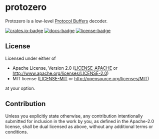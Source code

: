 # protozero

Protozero is a low-level [Protocol Buffers][Protocol Buffers] decoder.

[Protocol Buffers]: https://developers.google.com/protocol-buffers/

[![crates.io-badge]][crates.io] [![docs-badge]][docs.rs] [![license-badge]][license]

[crates.io-badge]: https://img.shields.io/crates/v/protozero
[crates.io]: https://crates.io/crates/protozero
[docs-badge]: https://img.shields.io/docsrs/protozero
[docs.rs]: https://docs.rs/protozero
[license-badge]: https://img.shields.io/crates/l/protozero

## License

[license]: #license

Licensed under either of

 * Apache License, Version 2.0
   ([LICENSE-APACHE](LICENSE-APACHE) or <http://www.apache.org/licenses/LICENSE-2.0>)
 * MIT license
   ([LICENSE-MIT](LICENSE-MIT) or <http://opensource.org/licenses/MIT>)

at your option.

## Contribution

Unless you explicitly state otherwise, any contribution intentionally submitted
for inclusion in the work by you, as defined in the Apache-2.0 license, shall be
dual licensed as above, without any additional terms or conditions.
